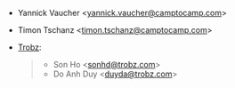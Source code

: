 - Yannick Vaucher \<<yannick.vaucher@camptocamp.com>\>

- Timon Tschanz \<<timon.tschanz@camptocamp.com>\>

- [Trobz](https://trobz.com):

  > - Son Ho \<<sonhd@trobz.com>\>
  > - Do Anh Duy \<<duyda@trobz.com>\>
